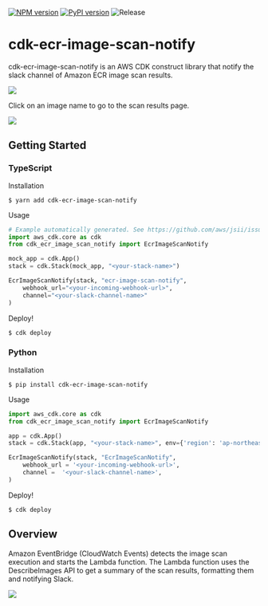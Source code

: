 [![NPM version](https://badge.fury.io/js/cdk-ecr-image-scan-notify.svg)](https://badge.fury.io/js/cdk-ecr-image-scan-notify)
[![PyPI version](https://badge.fury.io/py/cdk-ecr-image-scan-notify.svg)](https://badge.fury.io/py/cdk-ecr-image-scan-notify)
![Release](https://github.com/hayao-k/cdk-ecr-image-scan-notify/workflows/release/badge.svg)

# cdk-ecr-image-scan-notify

cdk-ecr-image-scan-notify is an AWS CDK construct library that notify the slack channel of Amazon ECR image scan results.

![](https://github.com/hayao-k/ecr-image-scan-findings-to-slack/raw/master/docs/images/slack-notification.png)

Click on an image name to go to the scan results page.

![](https://github.com/hayao-k/ecr-image-scan-findings-to-slack/raw/master/docs/images/scan-result.png)

## Getting Started

### TypeScript

Installation

```
$ yarn add cdk-ecr-image-scan-notify
```

Usage

```python
# Example automatically generated. See https://github.com/aws/jsii/issues/826
import aws_cdk.core as cdk
from cdk_ecr_image_scan_notify import EcrImageScanNotify

mock_app = cdk.App()
stack = cdk.Stack(mock_app, "<your-stack-name>")

EcrImageScanNotify(stack, "ecr-image-scan-notify",
    webhook_url="<your-incoming-webhook-url>",
    channel="<your-slack-channel-name>"
)
```

Deploy!

```
$ cdk deploy
```

### Python

Installation

```
$ pip install cdk-ecr-image-scan-notify
```

Usage

```py
import aws_cdk.core as cdk
from cdk_ecr_image_scan_notify import EcrImageScanNotify

app = cdk.App()
stack = cdk.Stack(app, "<your-stack-name>", env={'region': 'ap-northeast-1'})

EcrImageScanNotify(stack, "EcrImageScanNotify",
    webhook_url = '<your-incoming-webhook-url>',
    channel =  '<your-slack-channel-name>',
)
```

Deploy!

```
$ cdk deploy
```

## Overview

Amazon EventBridge (CloudWatch Events) detects the image scan execution and starts the Lambda function.
The Lambda function uses the DescribeImages API to get a summary of the scan results, formatting them and notifying Slack.

![](https://github.com/hayao-k/ecr-image-scan-findings-to-slack/raw/master/docs/images/architecture.png)
